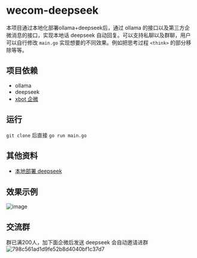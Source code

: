 # wecom-deepseek

本项目通过本地化部署ollama+deepseek后，通过 ollama 的接口以及第三方企微消息的接口，实现本地话 deepseek 自动回复。可以支持私聊以及群聊，用户可以自行修改 `main.go` 实现想要的不同效果。例如把思考过程 `<think>` 的部分移除等等。

## 项目依赖

* ollama
* deepseek
* [xbot 企微](https://www.apifox.cn/apidoc/shared-d478def0-67c1-4161-b385-eef8a94e9d17)

## 运行
`git clone` 后直接 `go run main.go`

## 其他资料
* [本地部署 deepseek](https://juhexbot.feishu.cn/docx/XAeidarGRoknEaxOskFcT7m7neh?from=from_copylink)

## 效果示例
![image](https://github.com/user-attachments/assets/9c84ae93-24b0-49ff-b652-18db4ad8cf76)


## 交流群
群已满200人，加下面企微后发送 deepseek 会自动邀请进群
![798c561ad1d9fe52b8d4040bf1c37d7](https://github.com/user-attachments/assets/9609fa69-3590-4911-bd30-5c20717c827b)

